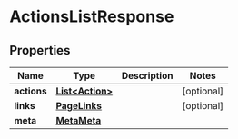 

# ActionsListResponse


## Properties

| Name | Type | Description | Notes |
|------------ | ------------- | ------------- | -------------|
|**actions** | [**List&lt;Action&gt;**](Action.md) |  |  [optional] |
|**links** | [**PageLinks**](PageLinks.md) |  |  [optional] |
|**meta** | [**MetaMeta**](MetaMeta.md) |  |  |



